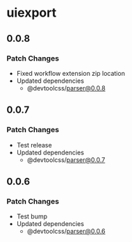 # uiexport

## 0.0.8

### Patch Changes

- Fixed workflow extension zip location
- Updated dependencies
  - @devtoolcss/parser@0.0.8

## 0.0.7

### Patch Changes

- Test release
- Updated dependencies
  - @devtoolcss/parser@0.0.7

## 0.0.6

### Patch Changes

- Test bump
- Updated dependencies
  - @devtoolcss/parser@0.0.6
